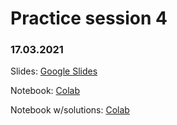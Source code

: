 # Practice session 4

### 17.03.2021

Slides: [Google Slides](https://docs.google.com/presentation/d/1yhn58cRv2L3WaImnHEIxUSFNM8C4QFFz7346lzWtZM4/edit?usp=sharing)

Notebook: [Colab](https://colab.research.google.com/drive/17wS7QHUHAqkn7Hay370Yo1TbGvDEIdyw?usp=sharing)

Notebook w/solutions: [Colab](https://colab.research.google.com/drive/1Dsx42Aynpw5ssUE-UbNfzWptvR8aulb5?usp=sharing)
